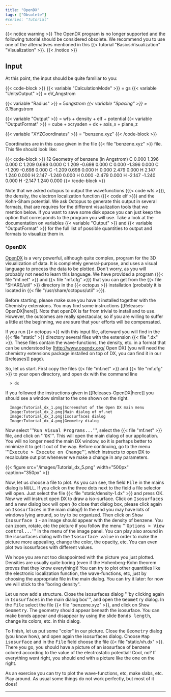 ```yaml
---
title: "OpenDX"
tags: ["Obsolete"]
#series: "Tutorial"
---
```



{{< notice warning >}}
The OpenDX program is no longer supported and the following tutorial should be considered obsolete. We recommend you to use one of the alternatives mentioned in this {{< tutorial "Basics:Visualization" "Visualization" >}}.
{{< /notice >}}
##  Input  

At this point, the input should be quite familiar to you:

{{< code-block >}}
 {{< variable "CalculationMode" >}} = gs
 {{< variable "UnitsOutput" >}} = eV_Angstrom
 
 {{< variable "Radius" >}} = 5*angstrom
 {{< variable "Spacing" >}} = 0.15*angstrom
 
 {{< variable "Output" >}} = wfs + density + elf + potential
 {{< variable "OutputFormat" >}} = cube + xcrysden + dx + axis_x + plane_z
 
 {{< variable "XYZCoordinates" >}} = "benzene.xyz"
{{< /code-block >}}

Coordinates are in this case given in the file {{< file "benzene.xyz" >}} file. This file should look like:

{{< code-block >}}
 12
    Geometry of benzene (in Angstrom)
 C  0.000  1.396  0.000
 C  1.209  0.698  0.000
 C  1.209 -0.698  0.000
 C  0.000 -1.396  0.000
 C -1.209 -0.698  0.000
 C -1.209  0.698  0.000
 H  0.000  2.479  0.000
 H  2.147  1.240  0.000
 H  2.147 -1.240  0.000
 H  0.000 -2.479  0.000
 H -2.147 -1.240  0.000
 H -2.147  1.240  0.000
{{< /code-block >}}

Note that we asked octopus to output the wavefunctions ({{< code wfs >}}), the density, the electron localization function ({{< code elf >}}) and the Kohn-Sham potential. We ask Octopus to generate this output in several formats, that are requires for the different visualization tools that we mention below. If you want to save some disk space you can just keep the option that corresponds to the program you will use. Take a look at the documentation on variables {{< variable "Output" >}} and {{< variable "OutputFormat" >}} for the full list of possible quantities to output and formats to visualize them in.

###  OpenDX  

[OpenDX](http://www.opendx.org) is a very powerful, although quite complex, program for the 3D visualization of data. It is completely general-purpose, and uses a visual language to process the data to be plotted. Don't worry, as you will probably not need to learn this language. We have provided a program ({{< file "mf.net" >}} and {{< file "mf.cfg" >}}) that you can get from the {{< file "SHARE/util" >}} directory in the {{< octopus >}} installation (probably it is located in {{< file "/usr/share/octopus/util" >}}). 

Before starting, please make sure you have it installed together with the Chemistry extensions. You may find some instructions [[Releases-OpenDX|here]]. Note that openDX is far from trivial to install and to use. However, the outcomes are really spectacular, so if you are willing to suffer a little at the beginning, we are sure that your efforts will be compensated.

If you run {{< octopus >}} with this input file, afterward you will find in the {{< file "static" >}} directory several files with the extension {{< file ".dx" >}}. These files contain the wave-functions, the density, etc. in a format that can be understood by [http://www.opendx.org/ Open DX] (you will need the chemistry extensions package installed on top of DX, you can find it in our [[releases]] page). 

So, let us start. First copy the files {{< file "mf.net" >}} and {{< file "mf.cfg" >}} to your open directory, and open dx with the command line

```text
  > dx
```

If you followed the instructions given in [[Releases-OpenDX|here]] you should see a window similar to the one shown on the right.
<gallery>
```text
  Image:Tutorial_dx_1.png|Screenshot of the Open DX main menu
  Image:Tutorial_dx_2.png|Main dialog of mf.net
  Image:Tutorial_dx_3.png|Isosurfaces dialog
  Image:Tutorial_dx_4.png|Geometry dialog
```
</gallery>

Now select '''<tt>Run Visual Programs...</tt>''', select the {{< file "mf.net" >}} file, and click on '''<tt>OK</tt>'''. This will open the main dialog of our application. You will no longer need the main DX window, so it is perhaps better to minimize it to get it out of the way. Before continuing, go to the menu '''<tt>Execute > Execute on Change</tt>''', which instructs to open DX to recalculate out plot whenever we make a change in any parameters.

{{< figure src="/images/Tutorial_dx_5.png" width="500px" caption="350px" >}}

Now, let us choose a file to plot. As you can see, the field <tt>File</tt> in the mains dialog is <tt>NULL</tt>. If you click on the three dots next to the field a file selector will open. Just select the file {{< file "static/density-1.dx" >}} and press OK. Now we will instruct open DX to draw a iso-surface. Click on <tt>Isosurfaces</tt> and a new dialog box will open (to close that dialog box, please click again on <tt>Isosurfaces</tt> in the main dialog!) In the end you may have lots of windows lying around, so try to be organized. Then click on <tt>Show Isosurface 1</tt> - an image should appear with the density of benzene. You can zoom, rotate, etc the picture if you follow the menu '''<tt>Options > View control...</tt>''' in the menu of the image panel. You can play also around in the isosurfaces dialog with the <tt>Isosurface value</tt> in order to make the picture more appealing, change the color, the opacity, etc. You can even plot two isosurfaces with different values.

We hope you are not too disappointed with the picture you just plotted. Densities are usually quite boring (even if the Hohenberg-Kohn theorem proves that they know everything)! You can try to plot other quantities like the electronic localization function, the wave-functions, etc, just by choosing the appropriate file in the main dialog. You can try it later: for now we will stick to the "boring density".

Let us now add a structure. Close the isosurfaces dialog '''by clicking again in <tt>Isosurfaces</tt> in the main dialog box''', and open the <tt>Geometry</tt> dialog. In the <tt>File</tt> select the file {{< file "benzene.xyz" >}}, and click on <tt>Show Geometry</tt>. The geometry should appear beneath the isosurface. You can make bonds appear and disappear by using the slide <tt>Bonds length</tt>,  change its colors, etc. in this dialog.

To finish, let us put some "color" in our picture. Close the <tt>Geometry</tt> dialog (you know how), and open again the isosurfaces dialog. Choose <tt>Map isosurface</tt> and in the <tt>File</tt> field choose the file {{< file "static/vh.dx" >}}. There you go, you should have a picture of an isosurface of benzene colored according to the value of the electrostatic potential! Cool, no? If everything went right, you should end with a picture like the one on the right.

As an exercise you can try to plot the wave-functions, etc, make slabs, etc. Play around. As usual some things do not work perfectly, but most of it does!


---------------------------------------------
